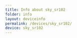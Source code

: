 ```yaml
---
title: Info about sky_sr102
folder: info
layout: deviceinfo
permalink: /devices/sky_sr102/
device: sky_sr102
---
```

